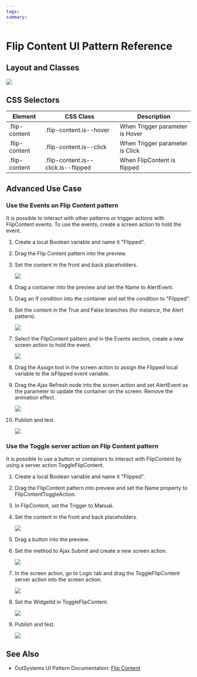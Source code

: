 ```yaml
---
tags:
summary: 
---
```


# Flip Content UI Pattern Reference

## Layout and Classes

![](<images/flipcontent-image-2.png?width=600>)

## CSS Selectors

| **Element** |  **CSS Class** |  **Description**  |
| --- | --- | --- |
| .flip-content | .flip-content.is--hover |  When Trigger parameter is Hover |
| .flip-content | .flip-content.is--click |  When Trigger parameter is Click |
| .flip-content | .flip-content.is--click.is--flipped |  When FlipContent is flipped |

## Advanced Use Case

### Use the Events on Flip Content pattern

It is possible to interact with other patterns or trigger actions with FlipContent events. To use the events, create a screen action to hold the event.

1. Create a local Boolean variable and name it "Flipped".

1. Drag the Flip Content pattern into the preview.

1. Set the content in the front and back placeholders.

    ![](<images/flipcontent-image-3.png>)

1. Drag a container into the preview and set the Name to AlertEvent.

1. Drag an If condition into the container and set the condition to "Flipped".

1. Set the content in the True and False branches (for instance, the Alert pattern).

    ![](<images/flipcontent-image-4.png>)

1. Select the FlipContent pattern and in the Events section, create a new screen action to hold the event.

    ![](<images/flipcontent-image-5.png>)

1. Drag the Assign tool in the screen action to assign the Flipped local variable to the isFlipped event variable.

1. Drag the Ajax Refresh node into the screen action and set AlertEvent as the parameter to update the container on the screen. Remove the animation effect.

    ![](<images/flipcontent-image-6.png>)

1. Publish and test.

    ![](<images/flipcontent-image-7.gif>)

### Use the Toggle server action on Flip Content pattern

It is possible to use a button or containers to interact with FlipContent by using a server action ToggleFlipContent.

1. Create a local Boolean variable and name it "Flipped".

1. Drag the FlipContent pattern into preview and set the Name property to FlipContentToggleAction.

1. In FlipContent, set the Trigger to Manual.

1. Set the content in the front and back placeholders.

    ![](<images/flipcontent-image-3.png>)

1. Drag a button into the preview.

1. Set the method to Ajax Submit and create a new screen action.

    ![](<images/flipcontent-image-8.png>)

1. In the screen action, go to Logic tab and drag the ToggleFlipContent server action into the screen action.

    ![](<images/flipcontent-image-5.png>)

1. Set the WidgetId in ToggleFlipContent.

    ![](<images/flipcontent-image-9.png>)

1. Publish and test.

    ![](<images/flipcontent-image-10.gif>)

## See Also
* OutSystems UI Pattern Documentation: [Flip Content](https://success.outsystems.com/Documentation/11/Developing_an_Application/Design_UI/Patterns/Using_Web_Patterns/Utilities/FlipContent)

